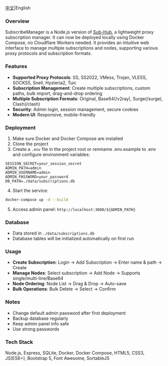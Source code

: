 
[中文](https://github.com/jokerknight/SubscribeManager/blob/main/REAME_ZH.md)|English
### Overview
SubscribeManager is a Node.js version of [Sub-Hub](https://github.com/shiyi11yi/Sub-Hub), a lightweight proxy subscription manager. It can now be deployed locally using Docker Compose, no Cloudflare Workers needed. It provides an intuitive web interface to manage multiple subscriptions and nodes, supporting various proxy protocols and subscription formats.

### Features
- **Supported Proxy Protocols**: SS, SS2022, VMess, Trojan, VLESS, SOCKS5, Snell, Hysteria2, Tuic
- **Subscription Management**: Create multiple subscriptions, custom paths, bulk import, drag-and-drop ordering
- **Multiple Subscription Formats**: Original, Base64(/v2ray), Surge(/surge), Clash(/clash)
- **Security**: Admin login, session management, secure cookies
- **Modern UI**: Responsive, mobile-friendly

### Deployment
1. Make sure Docker and Docker Compose are installed
2. Clone the project
3. Create a `.env` file in the project root or renmame .env.example to .env and configure environment variables:
```env
SESSION_SECRET=your_session_secret
ADMIN_PATH=admin
ADMIN_USERNAME=admin
ADMIN_PASSWORD=your_password
DB_PATH=./data/subscriptions.db
```
4. Start the service:
```bash
docker-compose up -d --build
```
5. Access admin panel: `http://localhost:3000/${ADMIN_PATH}`

### Database
- Data stored in `./data/subscriptions.db`
- Database tables will be initialized automatically on first run

### Usage
- **Create Subscription**: Login → Add Subscription → Enter name & path → Create
- **Manage Nodes**: Select subscription → Add Node → Supports single/multi-line/Base64
- **Node Ordering**: Node List → Drag & Drop → Auto-save
- **Bulk Operations**: Bulk Delete → Select → Confirm

### Notes
- Change default admin password after first deployment
- Backup database regularly
- Keep admin panel info safe
- Use strong passwords

### Tech Stack
Node.js, Express, SQLite, Docker, Docker Compose, HTML5, CSS3, JS(ES6+), Bootstrap 5, Font Awesome, SortableJS
